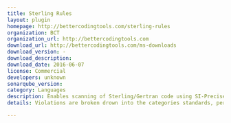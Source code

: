 ```yaml
---
title: Sterling Rules
layout: plugin
homepage: http://bettercodingtools.com/sterling-rules
organization: BCT
organization_url: http://bettercodingtools.com
download_url: http://bettercodingtools.com/ms-downloads
download_version: -
download_description: 
download_date: 2016-06-07
license: Commercial
developers: unknown
sonarqube_version: 
category: Languages
description: Enables scanning of Sterling/Gertran code using SI-Precise. 
details: Violations are broken drown into the categories standards, performance, correctness, security and other. Rules include validate queue names against a naming standard, no default error handler, in process fault handler, process, operation or sequence has no name, JDBC Table not defined, lock and Unlock do not match, duplicate sequence found, process called but defined, process invoking self Dead code found, case not defined, case has no matching rule, prefer SFTP over FTP (security), ...

---
```

